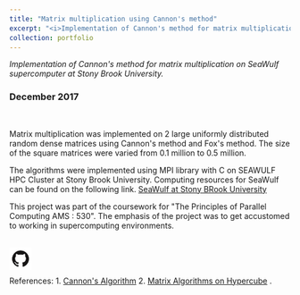 ```yaml
---
title: "Matrix multiplication using Cannon's method"
excerpt: "<i>Implementation of Cannon's method for matrix multiplication of SeaWulf supercomputer, Stony Brook University. </i><br/><img width ='300' src='/images/MM_Fox.png'><br/><br/>`High Performance Computing` `MPI` `C programming`"
collection: portfolio
---
```


<i>Implementation of Cannon's method for matrix multiplication on SeaWulf supercomputer at Stony Brook University.</i>
### December 2017

&nbsp;
&nbsp;
<p>Matrix multiplication was implemented on 2 large uniformly distributed random dense matrices using Cannon's method and Fox's method. The size of the square matrices were varied from 0.1 million to 0.5 million.</p>  
The algorithms were implemented using MPI library with C on SEAWULF HPC Cluster at Stony Brook University. Computing resources for SeaWulf can be found on the following link.  
<span><a href = 'https://it.stonybrook.edu/help/kb/understanding-seawulf' target = '_blank'>SeaWulf at Stony BRook University</a></span>

<p>This project was part of the coursework for "The Principles of Parallel Computing AMS : 530". The emphasis of the project was to get accustomed to working in supercomputing environments.</p>

<br/>  
<span><a href='https://github.com/Karthik4293/MPI_Examples' target='_blank'><img style='float: left;' width = '40' src='/images/git.png'></a></span>
<br/>
<br/>
<br/>
References:  
1. <span style="color:blue"><a href='https://en.wikipedia.org/wiki/Cannon%27s_algorithm' target='_blank'>Cannon's Algorithm</a></span>
2. <span style="color:blue"><a href='https://www.researchgate.net/publication/265373089_Matrix_Algorithms_on_a_Hypercube_I_Matrix_Multiplication' target='_blank'>Matrix Algorithms on Hypercube</a></span>
. 

